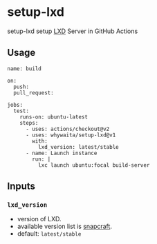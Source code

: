 # setup-lxd

setup-lxd setup [LXD](https://linuxcontainers.org/lxd/) Server in GitHub Actions

## Usage

```
name: build

on:
  push:
  pull_request:

jobs:
  test:
    runs-on: ubuntu-latest
    steps:
      - uses: actions/checkout@v2
      - uses: whywaita/setup-lxd@v1
        with:
          lxd_version: latest/stable
      - name: Launch instance
        run: |
          lxc launch ubuntu:focal build-server
```

## Inputs

### `lxd_version`

- version of LXD.
- available version list is [snapcraft](https://snapcraft.io/lxd).
- default: `latest/stable`
